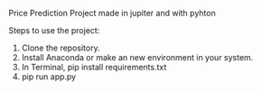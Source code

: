 Price Prediction Project made in jupiter and with pyhton


Steps to use the project:
1. Clone the repository.
2. Install Anaconda or make an new environment in your system.
3. In Terminal, pip install requirements.txt
4. pip run app.py
